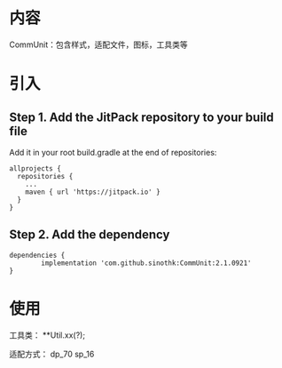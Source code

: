 # 内容
CommUnit：包含样式，适配文件，图标，工具类等

# 引入
## Step 1. Add the JitPack repository to your build file
  Add it in your root build.gradle at the end of repositories:

    allprojects {
      repositories {
        ...
        maven { url 'https://jitpack.io' }
      }
    }

## Step 2. Add the dependency

	dependencies {
	        implementation 'com.github.sinothk:CommUnit:2.1.0921'
	}

# 使用
  工具类：
  **Util.xx(?);
  
  适配方式：
  dp_70
  sp_16
	
